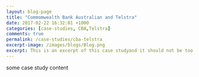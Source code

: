 ```yaml
---
layout: blog-page
title: "Commomwealth Bank Australian and Telstra"
date: 2017-02-22 16:32:01 +1000
categories: [case-studies, CBA,Telstra]
comments: true
permalink: /case-studies/cba-telstra
excerpt-image: /images/blogs/Blog.png
excerpt: This is an excerpt of this case studyand it should not be too long otherwise it will look poor on the website.
---
```


some case study content
